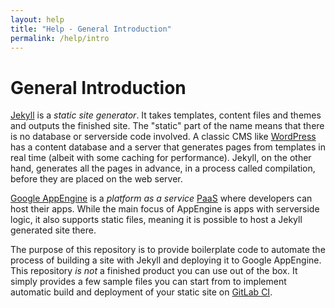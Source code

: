 ```yaml
---
layout: help
title: "Help - General Introduction"
permalink: /help/intro
---
```


# General Introduction

[Jekyll][Jekyll] is a _static site generator_. It takes templates,
content files and themes and outputs the finished site. The "static" part of the
name means that there is no database or serverside code involved.
A classic CMS like [WordPress][WordPress] has a content database and a server that
generates pages from templates in real time (albeit with some caching for
performance). Jekyll, on the other hand, generates all the pages in advance, in
a process called compilation,
before they are placed on the web server.

[Google AppEngine][AppEngine] is a _platform as a service_ [PaaS][PaaS] where
developers can host their apps. While the main focus of AppEngine is apps with
serverside logic, it also supports static files, meaning it is possible to host
a Jekyll generated site there.

The purpose of this repository is to provide boilerplate code to automate the
process of building a site with Jekyll and deploying it to Google AppEngine.
This repository _is not_ a finished product you can use out of the box. It
simply provides a few sample files you can start from to implement automatic
build and deployment of your static site on [GitLab CI][GitLabCI].

[Jekyll]: https://jekyllrb.com/
[AppEngine]: https://cloud.google.com/appengine/
[WordPress]: https://wordpress.org/
[PaaS]: https://en.wikipedia.org/wiki/PaaS/
[GitLabCI]: https://about.gitlab.com/features/gitlab-ci-cd/
